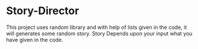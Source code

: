 # Story-Director
This project uses random library and with help of lists given in the code, it will generates some random story. Story Depends upon your input what you have given in the code.
